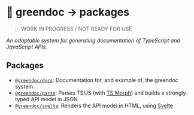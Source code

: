 # 🌿 greendoc → packages

> WORK IN PROGRESS / NOT READY FOR USE

_An adaptable system for generating documentation of TypeScript and JavaScript APIs._

## Packages

- [`@greendoc/docs`](./docs): Documentation for, and example of, the greendoc system
- [`@greendoc/parse`](./parse): Parses TS/JS (with [TS Morph](https://ts-morph.com/)) and builds a strongly-typed API model in JSON
- [`@greendoc/svelte`](./svelte): Renders the API model in HTML, using [Svelte](https://svelte.dev/)
